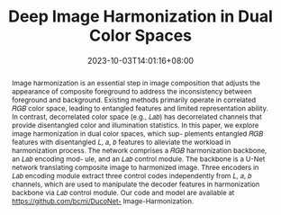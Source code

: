---
# Documentation: https://sourcethemes.com/academic/docs/managing-content/

title: "Deep Image Harmonization in Dual Color Spaces"
authors: 
- Linfeng Tan
- Jiangtong Li
- Li Niu
- Liqing Zhang.
date: 2023-10-03T14:01:16+08:00
doi: ""

# Schedule page publish date (NOT publication's date).
publishDate: 2023-10-03T14:01:16+08:00

# Publication type.
# Legend: 0 = Uncategorized; 1 = Conference paper; 2 = Journal article;
# 3 = Preprint / Working Paper; 4 = Report; 5 = Book; 6 = Book section;
# 7 = Thesis; 8 = Patent
publication_types: ["1"]

# Publication name and optional abbreviated publication name.
publication: Proceedings of the 31th ACM International Conference on Multimedia (ACM MM 2023)
publication_short: ""

abstract: "Image harmonization is an essential step in image composition that adjusts the appearance of composite foreground to address the inconsistency between foreground and background. Existing methods primarily operate in correlated 𝑅𝐺𝐵 color space, leading to entangled features and limited representation ability. In contrast, decorrelated color space (e.g., 𝐿𝑎𝑏) has decorrelated channels that provide disentangled color and illumination statistics. In this paper, we explore image harmonization in dual color spaces, which sup- plements entangled 𝑅𝐺𝐵 features with disentangled 𝐿, 𝑎, 𝑏 features to alleviate the workload in harmonization process. The network comprises a 𝑅𝐺𝐵 harmonization backbone, an 𝐿𝑎𝑏 encoding mod- ule, and an 𝐿𝑎𝑏 control module. The backbone is a U-Net network translating composite image to harmonized image. Three encoders in 𝐿𝑎𝑏 encoding module extract three control codes independently from 𝐿, 𝑎, 𝑏 channels, which are used to manipulate the decoder features in harmonization backbone via 𝐿𝑎𝑏 control module. Our code and model are available at https://github.com/bcmi/DucoNet- Image-Harmonization."

# Summary. An optional shortened abstract.
summary: ""

tags: []
categories: []
featured: false

# Custom links (optional).
#   Uncomment and edit lines below to show custom links.
# links:
# - name: Follow
#   url: https://twitter.com
#   icon_pack: fab
#   icon: twitter

url_pdf: 
url_code: 
url_dataset: 
url_poster:
url_project:
url_slides:
url_source:
url_video:

# Featured image
# To use, add an image named `featured.jpg/png` to your page's folder. 
# Focal points: Smart, Center, TopLeft, Top, TopRight, Left, Right, BottomLeft, Bottom, BottomRight.
image:
  caption: "Model Structure"
  focal_point: "Right"
  preview_only: True

# Associated Projects (optional).
#   Associate this publication with one or more of your projects.
#   Simply enter your project's folder or file name without extension.
#   E.g. `internal-project` references `content/project/internal-project/index.md`.
#   Otherwise, set `projects: []`.
projects: []

# Slides (optional).
#   Associate this publication with Markdown slides.
#   Simply enter your slide deck's filename without extension.
#   E.g. `slides: "example"` references `content/slides/example/index.md`.
#   Otherwise, set `slides: ""`.
slides: ""
---